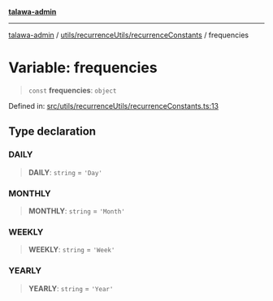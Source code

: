 [**talawa-admin**](../../../../README.md)

***

[talawa-admin](../../../../README.md) / [utils/recurrenceUtils/recurrenceConstants](../README.md) / frequencies

# Variable: frequencies

> `const` **frequencies**: `object`

Defined in: [src/utils/recurrenceUtils/recurrenceConstants.ts:13](https://github.com/gautam-divyanshu/talawa-admin/blob/334f0f7773e45df65600a1da08d00c41806347e4/src/utils/recurrenceUtils/recurrenceConstants.ts#L13)

## Type declaration

### DAILY

> **DAILY**: `string` = `'Day'`

### MONTHLY

> **MONTHLY**: `string` = `'Month'`

### WEEKLY

> **WEEKLY**: `string` = `'Week'`

### YEARLY

> **YEARLY**: `string` = `'Year'`
